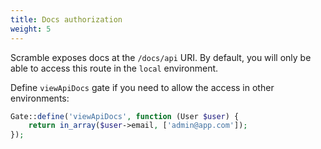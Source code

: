 ```yaml
---
title: Docs authorization
weight: 5
---
```


Scramble exposes docs at the `/docs/api` URI. By default, you will only be able to access this route in the `local` environment.

Define `viewApiDocs` gate if you need to allow the access in other environments:

```php
Gate::define('viewApiDocs', function (User $user) {
    return in_array($user->email, ['admin@app.com']);
});
```
